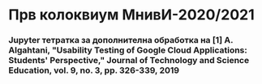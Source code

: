 # Прв колоквиум МнивИ-2020/2021
### Jupyter тетратка за дополнителна обработка на [1] A. Algahtani, "Usability Testing of Google Cloud Applications: Students' Perspective," Journal of Technology and Science Education, vol. 9, no. 3, pp. 326-339, 2019
